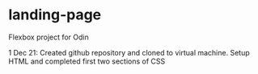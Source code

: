 # landing-page
Flexbox project for Odin

1 Dec 21: Created github repository and cloned to virtual machine. Setup HTML and completed first two sections of CSS